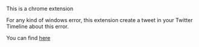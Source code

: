 This is a chrome extension

For any kind of windows error, this extension create a tweet in your Twitter Timeline about this error. 


You can find <a href="https://chrome.google.com/webstore/detail/windows-error/aiogdohahhmmmfgnjmpkopgekjcaakhd">here</a>
